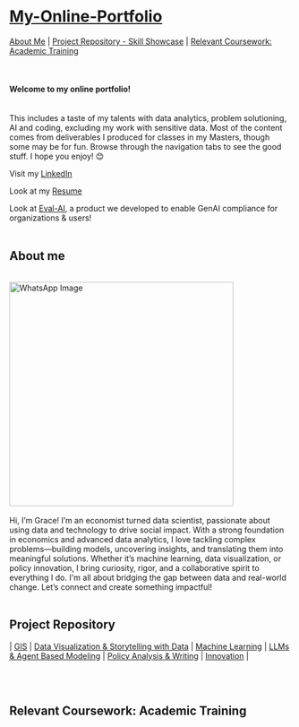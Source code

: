 # [My-Online-Portfolio](/gsam95/gsam95) <br/>

[About Me](#about-me) | [Project Repository - Skill Showcase](#project-repository) | [Relevant Coursework: Academic Training](#relevant-coursework-academic-training)

<br/>

#### Welcome to my online portfolio!
<br/>
This includes a taste of my talents with data analytics, problem solutioning, AI and coding, excluding my work with sensitive data. Most of the content comes from deliverables I produced for classes in my Masters, though some may be for fun. Browse through the navigation tabs to see the good stuff. I hope you enjoy! 😊 <br/>

Visit my [LinkedIn](https://www.linkedin.com/in/grace-george-sam/)

Look at my [Resume](/Grace_Sam_Resume_2025.pdf)

Look at [Eval-AI](https://chrisbori.github.io/My-Online-Portfolio/eval-ai), a product we developed to enable GenAI compliance for organizations & users!
<br/>
<br/>

## About me
<br/>
<img src="https://github.com/user-attachments/assets/b0087b08-4696-4015-901c-88452da9a26f" alt="WhatsApp Image" width="400">
<br/>
<br/>
Hi, I’m Grace! I’m an economist turned data scientist, passionate about using data and technology to drive social impact. With a strong foundation in economics and advanced data analytics, I love tackling complex problems—building models, uncovering insights, and translating them into meaningful solutions. Whether it’s machine learning, data visualization, or policy innovation, I bring curiosity, rigor, and a collaborative spirit to everything I do. I'm all about bridging the gap between data and real-world change. Let’s connect and create something impactful!
<br/>
<br/>

## Project Repository
| [GIS](gsam95/Projects/GI.md) | [Data Visualization & Storytelling with Data](/Projects/EDA) | [Machine Learning](/Projects/ML) | [LLMs & Agent Based Modeling](/Projects/LLMs) |  [Policy Analysis & Writing](/Projects/Policy-Analysis) | [Innovation](/Projects/Innovation) |

<br/>
<br/>

## Relevant Coursework: Academic Training

